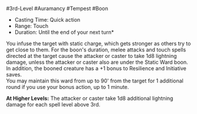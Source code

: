 #3rd-Level #Auramancy #Tempest #Boon
 
- Casting Time: Quick action
- Range: Touch
- Duration: Until the end of your next turn*  

You infuse the target with static charge, which gets stronger as others try to get close to them. For the boon's duration, melee attacks and touch spells directed at the target cause the attacker or caster to take 1d8 lightning damage, unless the attacker or caster also are under the Static Ward boon. In addition, the booned creature has a +1 bonus to Resilience and Initiative saves.  
You may maintain this ward from up to 90' from the target for 1 additional round if you use your bonus action, up to 1 minute.
 
**At Higher Levels:** The attacker or caster take 1d8 additional lightning damage for each spell level above 3rd.